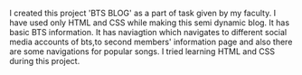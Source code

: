 I created this project 'BTS BLOG' as a part of task given by my faculty.
I have used only HTML and CSS while making this semi dynamic blog.
It has basic BTS information.
It has naviagtion which navigates to different social media accounts of bts,to second members' information page and also there are some navigations for popular songs.
I tried learning HTML and CSS during this project.

